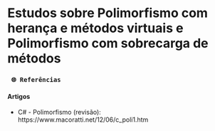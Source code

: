 # Estudos sobre Polimorfismo com herança e métodos virtuais e Polimorfismo com sobrecarga de métodos

### ` 🌐 Referências`

#### Artigos
- <p> C# - Polimorfismo (revisão): https://www.macoratti.net/12/06/c_poli1.htm</p>